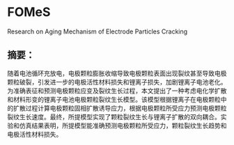 # FOMeS
Research on Aging Mechanism of Electrode Particles Cracking

## 摘要：
随着电池循环充放电，电极颗粒膨胀收缩导致电极颗粒表面出现裂纹甚至导致电极颗粒破裂，引发进一步的电极活性材料损失和锂离子损失，加剧锂离子电池老化。为准确表征和预测电极颗粒应变及裂纹生长过程，本文提出了一种考虑电化学扩散和材料形变的锂离子电池电极颗粒裂纹生长模型。该模型根据锂离子在电极颗粒中的扩散过程计算电极颗粒固相扩散诱导应力，根据电极颗粒所受应力预测电极颗粒裂纹生长速度。最终，所提模型实现了颗粒裂纹生长与锂离子扩散的双向耦合。实验和仿真结果表明，所提模型能准确预测电极颗粒所受应力，颗粒裂纹生长趋势和电极活性材料损失。
